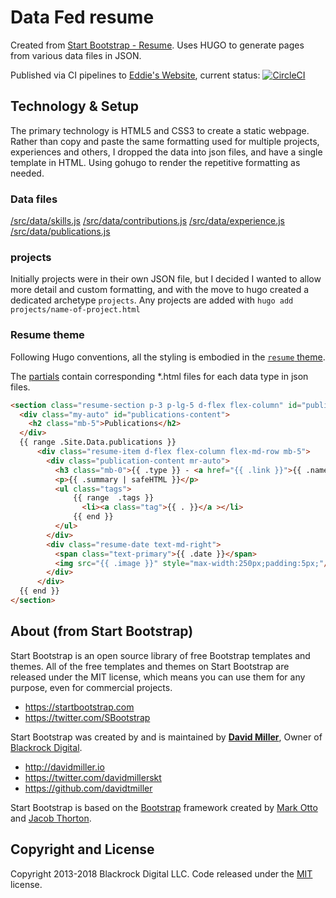# Data Fed resume

Created from [Start Bootstrap - Resume](https://startbootstrap.com/template-overviews/resume/). Uses HUGO to generate pages from various data files in JSON.

Published via CI pipelines to [Eddie's Website](https://edwardawebb.com), current status: [![CircleCI](https://circleci.com/gh/eddiewebb/json-resume.svg?style=svg)](https://circleci.com/gh/eddiewebb/json-resume)


## Technology & Setup

The primary technology is HTML5 and CSS3 to create a static webpage.  Rather than copy and paste the same formatting used for multiple projects, experiences and others, I dropped the data into json files, and have a single template in HTML.  Using gohugo to render the repetitive formatting as needed.

### Data files

[/src/data/skills.js](/src/data/skills.js)
[/src/data/contributions.js](/src/data/contributions.js)
[/src/data/experience.js](/src/data/experience.js)
[/src/data/publications.js](/src/data/publications.js)

### projects
Initially projects were in their own JSON file, but I decided I wanted to allow more detail and custom formatting, and with the move to hugo created a dedicated archetype `projects`.  Any projects are added with `hugo add projects/name-of-project.html`

### Resume theme

Following Hugo conventions, all the styling is embodied in the [`resume` theme](/src/themes/resume).

The [partials](/src/theme/resume/layouts/partials) contain corresponding \*.html files for each data type in json files.

```html
<section class="resume-section p-3 p-lg-5 d-flex flex-column" id="publications">
  <div class="my-auto" id="publications-content">
    <h2 class="mb-5">Publications</h2>
  </div>
  {{ range .Site.Data.publications }}
      <div class="resume-item d-flex flex-column flex-md-row mb-5">
        <div class="publication-content mr-auto">
          <h3 class="mb-0">{{ .type }} - <a href="{{ .link }}">{{ .name }}</a></h3>
          <p>{{ .summary | safeHTML }}</p>
          <ul class="tags">
              {{ range  .tags }}
                <li><a class="tag">{{ . }}</a ></li>
              {{ end }}
          </ul>
        </div>
        <div class="resume-date text-md-right">
          <span class="text-primary">{{ .date }}</span>
          <img src="{{ .image }}" style="max-width:250px;padding:5px;"/>
        </div>
      </div>
  {{ end }}
</section>

```


## About (from Start Bootstrap)

Start Bootstrap is an open source library of free Bootstrap templates and themes. All of the free templates and themes on Start Bootstrap are released under the MIT license, which means you can use them for any purpose, even for commercial projects.

* https://startbootstrap.com
* https://twitter.com/SBootstrap

Start Bootstrap was created by and is maintained by **[David Miller](http://davidmiller.io/)**, Owner of [Blackrock Digital](http://blackrockdigital.io/).

* http://davidmiller.io
* https://twitter.com/davidmillerskt
* https://github.com/davidtmiller

Start Bootstrap is based on the [Bootstrap](http://getbootstrap.com/) framework created by [Mark Otto](https://twitter.com/mdo) and [Jacob Thorton](https://twitter.com/fat).

## Copyright and License

Copyright 2013-2018 Blackrock Digital LLC. Code released under the [MIT](https://github.com/BlackrockDigital/startbootstrap-resume/blob/gh-pages/LICENSE) license.
